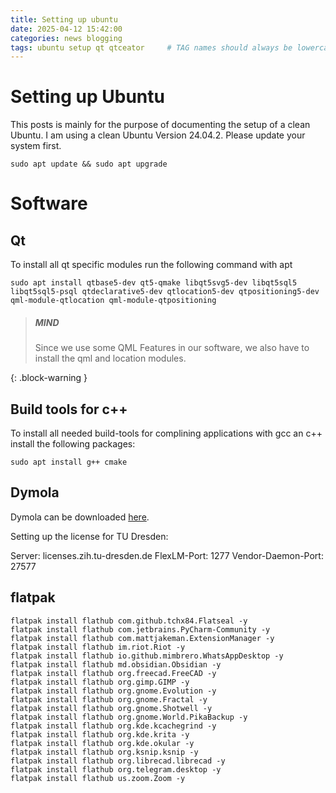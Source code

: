 ```yaml
---
title: Setting up ubuntu   
date: 2025-04-12 15:42:00 
categories: news blogging 
tags: ubuntu setup qt qtceator     # TAG names should always be lowercase
---
```


# Setting up Ubuntu

This posts is mainly for the purpose of documenting the setup of a clean Ubuntu. I am using a clean Ubuntu Version 24.04.2. Please update your system first.

```shell
sudo apt update && sudo apt upgrade
```

# Software 

## Qt

To install all qt specific modules run the following command with apt

```shell
sudo apt install qtbase5-dev qt5-qmake libqt5svg5-dev libqt5sql5 libqt5sql5-psql qtdeclarative5-dev qtlocation5-dev qtpositioning5-dev qml-module-qtlocation qml-module-qtpositioning
``` 

> ##### MIND
>
> Since we use some QML Features in our software, we also have to install the qml and location modules. 
> 
{: .block-warning }

## Build tools for c++

To install all needed build-tools for complining applications with gcc an c++ install the following packages:

```shell
sudo apt install g++ cmake
```

## Dymola

Dymola can be downloaded [here](https://www.ltx.de/download/Dymola/Dymola2025x.html).

Setting up the license for TU Dresden:

Server: licenses.zih.tu-dresden.de
FlexLM-Port: 1277
Vendor-Daemon-Port: 27577


## flatpak

```shell
flatpak install flathub com.github.tchx84.Flatseal -y
flatpak install flathub com.jetbrains.PyCharm-Community -y
flatpak install flathub com.mattjakeman.ExtensionManager -y
flatpak install flathub im.riot.Riot -y
flatpak install flathub io.github.mimbrero.WhatsAppDesktop -y
flatpak install flathub md.obsidian.Obsidian -y
flatpak install flathub org.freecad.FreeCAD -y
flatpak install flathub org.gimp.GIMP -y
flatpak install flathub org.gnome.Evolution -y
flatpak install flathub org.gnome.Fractal -y
flatpak install flathub org.gnome.Shotwell -y
flatpak install flathub org.gnome.World.PikaBackup -y
flatpak install flathub org.kde.kcachegrind -y
flatpak install flathub org.kde.krita -y
flatpak install flathub org.kde.okular -y
flatpak install flathub org.ksnip.ksnip -y
flatpak install flathub org.librecad.librecad -y
flatpak install flathub org.telegram.desktop -y
flatpak install flathub us.zoom.Zoom -y
```
